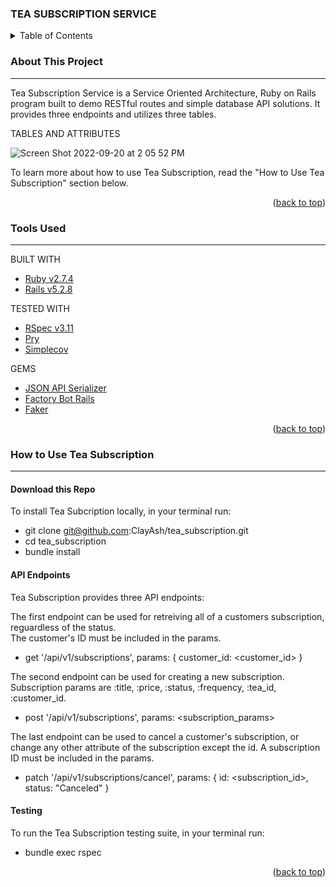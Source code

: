 ### TEA SUBSCRIPTION SERVICE 

<!-- TABLE OF CONTENTS -->
<details>
  <summary>Table of Contents</summary>
  <ol>
    <li>
      <a href="#about-this-project">About This Project</a>
      <ul>
        <li><a href="#tools-used">Tools Used</a></li>
      </ul>
    </li>
    <li>
      <a href="#how-to-use-tea-subscription">How to Use Tea Subscription</a>
      <ul>
        <li><a href="#download-this-repo">Download this Repo</a></li>
        <li><a href="#api-endpoints">API Endpoints</a></li>
        <li><a href="#testing">Testing</a></li>
      </ul>
  </ol>  
</details>

<!-- ABOUT THIS PROJECT -->
### About This Project
---
Tea Subscription Service is a Service Oriented Architecture, Ruby on Rails program built to demo RESTful routes and simple database API solutions. It provides three endpoints and utilizes three tables.  

TABLES AND ATTRIBUTES </br>

![Screen Shot 2022-09-20 at 2 05 52 PM](https://user-images.githubusercontent.com/99059063/191354171-d6596c1a-563b-47cf-a346-9eac137e306c.png)

To learn more about how to use Tea Subscription, read the "How to Use Tea Subscription" section below. 

<p align="right">(<a href="#top">back to top</a>)</p>

<!-- TOOLS USED -->
### Tools Used 
---

BUILT WITH 
* [Ruby v2.7.4](https://www.ruby-lang.org/en/)
* [Rails v5.2.8](https://rubyonrails.org/)

TESTED WITH
* [RSpec v3.11](https://rspec.info/)
* [Pry](https://pry.github.io/)
* [Simplecov](https://github.com/simplecov-ruby/simplecov)

GEMS 

* [JSON API Serializer](https://github.com/jsonapi-serializer/jsonapi-serializer)
* [Factory Bot Rails](https://github.com/thoughtbot/factory_bot_rails)
* [Faker](https://github.com/faker-ruby/faker)

<p align="right">(<a href="#top">back to top</a>)</p>

<!-- HOW TO USE TEA SUBSCRIPTION -->
### How to Use Tea Subscription
---

#### Download this Repo 
To install Tea Subcription locally, in your terminal run: </br>
* git clone git@github.com:ClayAsh/tea_subscription.git 
* cd tea_subscription 
* bundle install

#### API Endpoints 
Tea Subscription provides three API endpoints: </br>

The first endpoint can be used for retreiving all of a customers subscription, reguardless of the status. </br>
The customer's ID must be included in the params.</br>

- get '/api/v1/subscriptions', params: { customer_id: <customer_id> }

The second endpoint can be used for creating a new subscription. </br>
  Subscription params are :title, :price, :status, :frequency, :tea_id, :customer_id.</br>

- post '/api/v1/subscriptions', params: <subscription_params>

The last endpoint can be used to cancel a customer's subscription, or change any other attribute of the subscription except the id. A subscription ID must be included in the params. </br>

- patch '/api/v1/subscriptions/cancel', params: { id: <subscription_id>, status: "Canceled" } 

#### Testing 
To run the Tea Subscription testing suite, in your terminal run: 
* bundle exec rspec

<p align="right">(<a href="#top">back to top</a>)</p>

